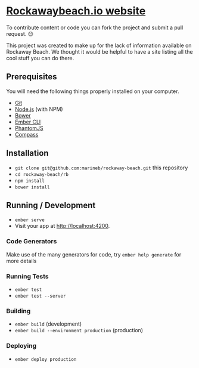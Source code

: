 # [Rockawaybeach.io website](http://rockawaybeach.io)

To contribute content or code you can fork the project and submit a pull request. 😊

This project was created to make up for the lack of information available on Rockaway Beach. We thought it would be helpful to have a site listing all the cool stuff you can do there.

## Prerequisites

You will need the following things properly installed on your computer.

* [Git](http://git-scm.com/)
* [Node.js](http://nodejs.org/) (with NPM)
* [Bower](http://bower.io/)
* [Ember CLI](http://ember-cli.com/)
* [PhantomJS](http://phantomjs.org/)
* [Compass](http://compass-style.org/)

## Installation

* `git clone git@github.com:marineb/rockaway-beach.git` this repository
* `cd rockaway-beach/rb` 
* `npm install`
* `bower install`

## Running / Development

* `ember serve`
* Visit your app at [http://localhost:4200](http://localhost:4200).

### Code Generators

Make use of the many generators for code, try `ember help generate` for more details

### Running Tests

* `ember test`
* `ember test --server`

### Building

* `ember build` (development)
* `ember build --environment production` (production)

### Deploying

* `ember deploy production`
